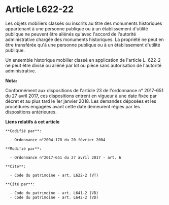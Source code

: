 # Article L622-22

Les objets mobiliers classés ou inscrits au titre des monuments historiques appartenant à une personne publique ou à un
établissement d'utilité publique ne peuvent être aliénés qu'avec l'accord de l'autorité administrative chargée des monuments
historiques. La propriété ne peut en être transférée qu'à une personne publique ou à un établissement d'utilité publique. 

Un ensemble historique mobilier classé en application de l'article L. 622-2 ne peut être divisé ou aliéné par lot ou pièce
sans autorisation de l'autorité administrative.

**Nota:**

Conformément aux dispositions de l'article 23 de l'ordonnance n° 2017-651 du 27 avril 2017, ces dispositions entrent en
vigueur à une date fixée par décret et au plus tard le 1er janvier 2018. Les demandes déposées et les procédures engagées
avant cette date demeurent régies par les dispositions antérieures.

**Liens relatifs à cet article**

	**Codifié par**:

	  - Ordonnance n°2004-178 du 20 février 2004

	**Modifié par**:

	  - Ordonnance n°2017-651 du 27 avril 2017 - art. 6

	**Cite**:

	  - Code du patrimoine - art. L622-2 (VT)

	**Cité par**:

	  - Code du patrimoine - art. L641-2 (VD)
	  - Code du patrimoine - art. L642-2 (VD)
